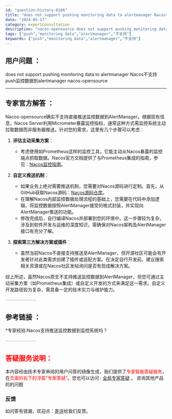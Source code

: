 ```yaml
---
id: "question-history-8186"
title: "does not support pushing monitoring data to alertmanager Nacos不支持push监控数据到alertmanager nacos-opensource"
date: "2024-05-17"
category: expertConsultation
description: "nacos-opensource does not support pushing monitoring data to alertmanager Nacos不支持push监控数据到alertmanager"
tags: ["push","monitoring data","alertmanager","不支持"]
keywords: ["push","monitoring data","alertmanager","不支持"]
---
```


## 用户问题 ： 
 does not support pushing monitoring data to alertmanager Nacos不支持push监控数据到alertmanager nacos-opensource 

---------------
## 专家官方解答 ：

Nacos-opensource确实不支持直接推送监控数据到AlertManager。根据现有信息，Nacos Server利用Micrometer暴露监控指标，通常这种方式需监控系统主动拉取数据而非服务器推送。针对您的需求，这里有几个步骤可以考虑：

1. **评估主动采集方案**：
   - 考虑使用如Prometheus这样的监控工具，它能主动从Nacos暴露的监控端点抓取数据。Nacos官方文档提供了与Prometheus集成的指南，参见：[Nacos监控指南](https://nacos.io/docs/latest/guide/admin/monitor-guide/)。

2. **自定义推送机制**：
   - 如果业务上绝对需要推送机制，您需要对Nacos源码进行定制。首先，从GitHub获取Nacos源码：[Nacos源码仓库](https://github.com/alibaba/nacos)。
   - 在理解Nacos内部监控数据处理流程的基础上，您需要在代码中添加逻辑，将监控数据按照AlertManager接受的格式封装，并实现向AlertManager推送的功能。
   - 修改完成后，自行编译Nacos并部署到您的环境中。这一步骤较为复杂，涉及到软件开发与运维的深度知识，需确保对Nacos架构及AlertManager接口有充分了解。

3. **探索第三方解决方案或插件**：
   - 虽然当前Nacos不直接支持推送至AlertManager，但开源社区可能会有开发者针对此类需求创建了插件或适配方案。在决定自行开发前，建议搜索相关资源或在Nacos社区发帖询问是否有现成解决方案。

综上所述，虽然Nacos原生不支持推送监控数据到AlertManager，但您可通过主动采集方案（如Prometheus集成）或自定义开发的方式来满足这一需求。自定义开发路径较为复杂，需具备一定的技术实力与维护能力。


<font color="#949494">---------------</font> 


## 参考链接 ：

*专家经验:Nacos支持推送监控数据到监控系统吗？ 


 <font color="#949494">---------------</font> 
 


## <font color="#FF0000">答疑服务说明：</font> 

本内容经由技术专家审阅的用户问答的镜像生成，我们提供了<font color="#FF0000">专家智能答疑服务</font>，在<font color="#FF0000">页面的右下的浮窗”专家答疑“</font>。您也可以访问 : [全局专家答疑](https://opensource.alibaba.com/chatBot) 。 咨询其他产品的的问题

### 反馈
如问答有错漏，欢迎点：[差评](https://ai.nacos.io/user/feedbackByEnhancerGradePOJOID?enhancerGradePOJOId=13546)给我们反馈。
